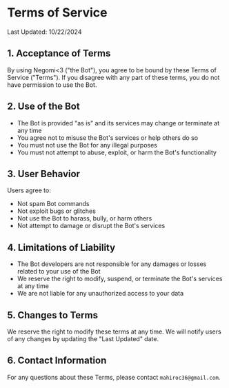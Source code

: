 # Terms of Service

Last Updated: 10/22/2024

## 1. Acceptance of Terms

By using Negomi<3 ("the Bot"), you agree to be bound by these Terms of Service ("Terms"). If you disagree with any part of these terms, you do not have permission to use the Bot.

## 2. Use of the Bot

* The Bot is provided "as is" and its services may change or terminate at any time
* You agree not to misuse the Bot's services or help others do so
* You must not use the Bot for any illegal purposes
* You must not attempt to abuse, exploit, or harm the Bot's functionality

## 3. User Behavior

Users agree to:

* Not spam Bot commands
* Not exploit bugs or glitches
* Not use the Bot to harass, bully, or harm others
* Not attempt to damage or disrupt the Bot's services

## 4. Limitations of Liability

* The Bot developers are not responsible for any damages or losses related to your use of the Bot
* We reserve the right to modify, suspend, or terminate the Bot's services at any time
* We are not liable for any unauthorized access to your data

## 5. Changes to Terms

We reserve the right to modify these terms at any time. We will notify users of any changes by updating the "Last Updated" date.

## 6. Contact Information

For any questions about these Terms, please contact `mahiroc36@gmail.com`.
